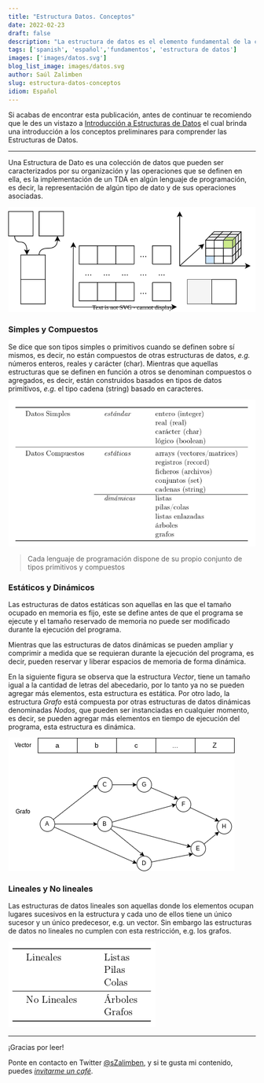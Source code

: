 ```yaml
---
title: "Estructura Datos. Conceptos"
date: 2022-02-23
draft: false
description: "La estructura de datos es el elemento fundamental de la ciencia de computación, son un medio para manejar grandes cantidades de datos de manera eficiente."
tags: ['spanish', 'español','fundamentos', 'estructura de datos']
images: ['images/datos.svg']
blog_list_image: images/datos.svg
author: Saúl Zalimben
slug: estructura-datos-conceptos
idiom: Español
---
```


Si acabas de encontrar esta publicación, antes de continuar te recomiendo que le des un vistazo a [Introducción a Estructuras de Datos](blog/spanish/posts/intro-estructura-datos) el cual brinda una introducción a los conceptos preliminares para comprender las Estructuras de Datos.

---

Una Estructura de Dato es una colección de datos que pueden ser caracterizados por su
organización y las operaciones que se definen en ella, es la implementación de un TDA en
algún lenguaje de programación, es decir, la representación de algún tipo de dato y de sus
operaciones asociadas.

![Estructura de Datos](images/datos.svg)

### Simples y Compuestos
Se dice que son tipos simples o primitivos cuando se definen sobre sí mismos, es decir,
no están compuestos de otras estructuras de datos, *e.g.* números enteros, reales y carácter
(char). Mientras que aquellas estructuras que se definen en función a otros se denominan
compuestos o agregados, es decir, están construidos basados en tipos de datos primitivos,
*e.g*. el tipo cadena (string) basado en caracteres.

![Datos Simples y Compuestos](images/simplesycompuestos.JPG)

>
> Cada lenguaje de programación dispone de su propio conjunto de tipos primitivos y compuestos
>

### Estáticos y Dinámicos
Las estructuras de datos estáticas son aquellas en las que el tamaño ocupado en memoria es fijo, este se define antes de que el programa se ejecute y el tamaño reservado de memoria no puede ser modificado durante la ejecución del programa.

Mientras que las estructuras de datos dinámicas se pueden ampliar y comprimir a medida
que se requieran durante la ejecución del programa, es decir, pueden reservar y liberar
espacios de memoria de forma dinámica.

En la siguiente figura se observa que la estructura *Vector*, tiene un tamaño igual a la cantidad de letras del abecedario, por lo tanto ya no se pueden agregar más elementos, esta estructura es estática. Por otro lado, la estructura *Grafo* está compuesta por otras estructuras de datos dinámicas denominadas *Nodos*, que pueden ser instanciadas en cualquier momento, es decir, se pueden agregar más elementos en tiempo de ejecución del programa, esta estructura es dinámica.

![Estáticos y Dinámicos](images/estatica-dinamica.png)

### Lineales y No lineales
Las estructuras de datos lineales son aquellas donde los elementos ocupan lugares
sucesivos en la estructura y cada uno de ellos tiene un único sucesor y un único predecesor, e.g. un vector. Sin embargo las estructuras de datos no lineales no cumplen con esta restricción, e.g. los grafos.

![Lineales y No Lineales](images/lineales-no-lineales.png)

---
¡Gracias por leer! 

Ponte en contacto en Twitter [@sZalimben](https://twitter.com/sZalimben), y si te gusta mi contenido, puedes *[invitarme un café](https://www.buymeacoffee.com/szalimben)*.